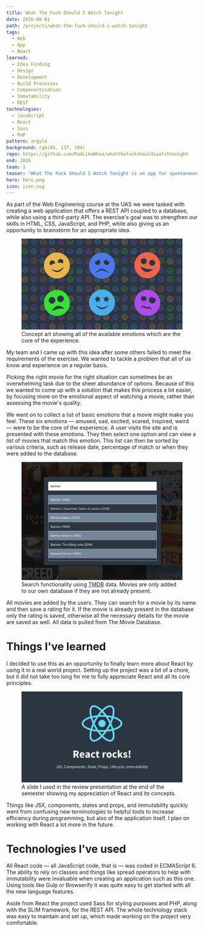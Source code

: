 ```yaml
---
title: What The Fuck Should I Watch Tonight
date: 2016-06-01
path: /projects/what-the-fuck-should-i-watch-tonight
tags:
  - Web
  - App
  - React
learned:
  - Idea Finding
  - Design
  - Development
  - Build Processes
  - Componentisation
  - Immutability
  - REST
technologies:
  - JavaScript
  - React
  - Sass
  - PHP
pattern: argyle
background: rgb(86, 137, 194)
repo: https://github.com/RadLikeWhoa/whatthefuckshouldiwatchtonight
end: 2016
team: 3
teaser: "What The Fuck Should I Watch Tonight is an app for spontaneously finding a movie to watch. It is based on the concept of selecting a movie that will make you feel a certain way, instead of combing through endless lists of movies sorted by arbitrary ratings."
hero: hero.png
icon: icon.svg
---
```


As part of the Web Engineering course at the UAS we were tasked with creating a web application that offers a REST API coupled to a database, while also using a third-party API. The exercise's goal was to strengthen our skills in HTML, CSS, JavaScript, and PHP, while also giving us an opportunity to brainstorm for an appropriate idea.

<figure>
  <img src="emotions.png">
  <figcaption data-marginalia="right">Concept art showing all of the available emotions which are the core of the experience.</figcaption>
</figure>

My team and I came up with this idea after some others failed to meet the requirements of the exercise. We wanted to tackle a problem that all of us know and experience on a regular basis.

Picking the right movie for the right situation can sometimes be an overwhelming task due to the sheer abundance of options. Because of this we wanted to come up with a solution that makes this process a lot easier, by focusing more on the emotional aspect of watching a movie, rather than assessing the movie's quality.

We went on to collect a list of basic emotions that a movie might make you feel. These six emotions — amused, sad, excited, scared, inspired, weird — were to be the core of the experience. A user visits the site and is presented with these emotions. They then select one option and can view a list of movies that match this emotion. This list can then be sorted by various criteria, such as release date, percentage of match or when they were added to the database.

<figure>
  <img src="search.png">
  <figcaption data-marginalia="right">Search functionality using <abbr title="The Movie Database">TMDB</abbr> data. Movies are only added to our own database if they are not already present.</figcaption>
</figure>

All movies are added by the users. They can search for a movie by its name and then save a rating for it. If the movie is already present in the database only the rating is saved, otherwise all the necessary details for the movie are saved as well. All data is pulled from The Movie Database.

# Things I've learned

I decided to use this as an opportunity to finally learn more about React by using it in a real world project. Setting up the project was a bit of a chore, but it did not take too long for me to fully appreciate React and all its core principles.

<figure>
  <img src="react.png">
  <figcaption data-marginalia="right">A slide I used in the review presentation at the end of the semester showing my appreciation of React and its concepts.</figcaption>
</figure>

Things like JSX, components, states and props, and immutability quickly went from confusing new terminologies to helpful tools to increase efficiency during programming, but also of the application itself. I plan on working with React a lot more in the future.

# Technologies I've used

All React code — all JavaScript code, that is — was coded in ECMAScript 6. The ability to rely on classes and things like spread operators to help with immutability were invaluable when creating an application such as this one. Using tools like Gulp or Browserify it was quite easy to get started with all the new language features.

Aside from React the project used Sass for styling purposes and PHP, along with the SLIM framework, for the REST API. The whole technology stack was easy to maintain and set up, which made working on the project very comfortable.
